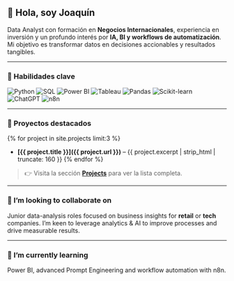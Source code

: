 
## 👋 Hola, soy Joaquín

Data Analyst con formación en **Negocios Internacionales**, experiencia en inversión y un profundo interés por **IA, BI y workflows de automatización**. Mi objetivo es transformar datos en decisiones accionables y resultados tangibles.

---

### 🚀 Habilidades clave  

![Python](https://img.shields.io/badge/Python-3776AB?style=for-the-badge&logo=python&logoColor=white)
![SQL](https://img.shields.io/badge/SQL-003B57?style=for-the-badge&logo=mysql&logoColor=white)
![Power BI](https://img.shields.io/badge/Power_BI-F2C811?style=for-the-badge&logo=powerbi&logoColor=black)
![Tableau](https://img.shields.io/badge/Tableau-E97627?style=for-the-badge&logo=tableau&logoColor=white)
![Pandas](https://img.shields.io/badge/Pandas-150458?style=for-the-badge&logo=pandas&logoColor=white)
![Scikit-learn](https://img.shields.io/badge/Scikit--learn-F7931E?style=for-the-badge&logo=scikit-learn&logoColor=white)
![ChatGPT](https://img.shields.io/badge/ChatGPT-10A37F?style=for-the-badge&logo=openai&logoColor=white)
![n8n](https://img.shields.io/badge/n8n-FE652F?style=for-the-badge&logo=n8n&logoColor=white)

---

### 📂 Proyectos destacados  

{% for project in site.projects limit:3 %}
- **[{{ project.title }}]({{ project.url }})** – {{ project.excerpt | strip_html | truncate: 160 }}
{% endfor %}

> 👉 Visita la sección **[Projects](/projects/)** para ver la lista completa.

---

### 🤝 I’m looking to collaborate on

Junior data-analysis roles focused on business insights for **retail** or **tech** companies. I’m keen to leverage analytics & AI to improve processes and drive measurable results.

---

### 🌱 I’m currently learning

Power BI, advanced Prompt Engineering and workflow automation with n8n.

